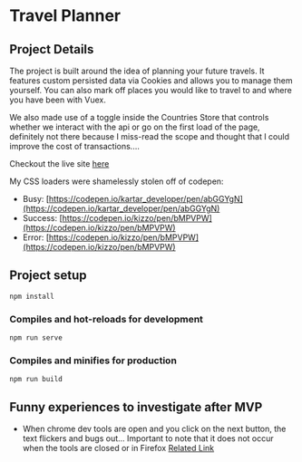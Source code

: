 # Travel Planner

## Project Details
The project is built around the idea of planning your future travels. It features custom persisted data via Cookies and allows you to manage them yourself. You can also mark off places you would like to travel to and where you have been with Vuex.

We also made use of a toggle inside the Countries Store that controls whether we interact with the api or go on the first load of the page, definitely not there because I miss-read the scope and thought that I could improve the cost of transactions.... 

Checkout the live site [here](https://www.google.com)

My CSS loaders were shamelessly stolen off of codepen:
* Busy: [https://codepen.io/kartar_developer/pen/abGGYgN](https://codepen.io/kartar_developer/pen/abGGYgN)
* Success: [https://codepen.io/kizzo/pen/bMPVPW](https://codepen.io/kizzo/pen/bMPVPW)
* Error: [https://codepen.io/kizzo/pen/bMPVPW](https://codepen.io/kizzo/pen/bMPVPW)

## Project setup
```
npm install
```

### Compiles and hot-reloads for development
```
npm run serve
```

### Compiles and minifies for production
```
npm run build
```

## Funny experiences to investigate after MVP
* When chrome dev tools are open and you click on the next button, the text flickers and bugs out... Important to note that it does not occur when the tools are closed or in Firefox [Related Link](https://css-tricks.com/forums/topic/can-i-stop-flickering-on-hover/)
